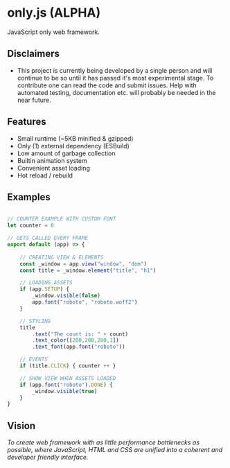 # only.js (ALPHA)

JavaScript only web framework.

**Disclaimers**
------
+ This project is currently being developed by a single person and will continue to be so until
it has passed it's most experimental stage. To contribute one can read the code and submit issues. Help with
automated testing, documentation etc. will probably be needed in the near future.

**Features**
------
+ Small runtime (~5KB minified & gzipped)
+ Only (1) external dependency (ESBuild)
+ Low amount of garbage collection
+ Builtin animation system
+ Convenient asset loading
+ Hot reload / rebuild

**Examples**
------
```javascript

// COUNTER EXAMPLE WITH CUSTOM FONT
let counter = 0

// GETS CALLED EVERY FRAME
export default (app) => {
    
    // CREATING VIEW & ELEMENTS
    const _window = app.view("window", "dom")
    const title = _window.element("title", "h1")

    // LOADING ASSETS
    if (app.SETUP) {
        _window.visible(false) 
        app.font("roboto", "roboto.woff2") 
    }

    // STYLING
    title
        .text("The count is: " + count)
        .text_color([200,200,200,1])
        .text_font(app.font("roboto"))

    // EVENTS
    if (title.CLICK) { counter ++ }

    // SHOW VIEW WHEN ASSETS LOADED
    if (app.font("roboto").DONE) { 
        _window.visible(true) 
    }
}

```

**Vision**
------
*To create web framework with as little performance bottlenecks as possible, where 
JavaScript, HTML and CSS are unified into a coherent and developer friendly interface.*
